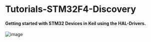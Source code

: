 # Tutorials-STM32F4-Discovery
#### Getting started with STM32 Devices in Keil using the HAL-Drivers.
![image](https://user-images.githubusercontent.com/32094503/34986349-8da96018-fab7-11e7-9baa-d2c439c9fd1f.png)

